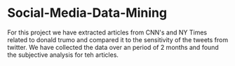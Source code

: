 # Social-Media-Data-Mining
For this project we have extracted articles from CNN's and NY Times related to donald trumo and compared it to the sensitivity of the tweets from twitter.
We have collected the data over an period of 2 months and found the subjective analysis for teh articles. 
